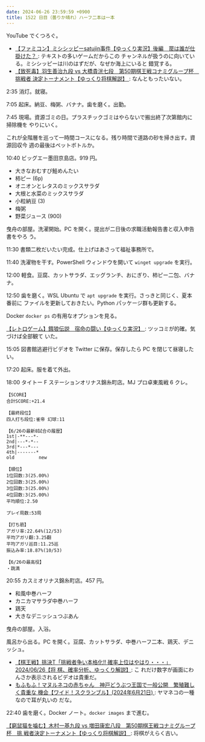 ```yaml
---
date: 2024-06-26 23:59:59 +0900
title: 1522 日目（曇りか晴れ）ハーフ二本は一本
---
```


YouTube でくつろぐ。

* [【ファミコン】ミシシッピーsatujin事件【ゆっくり実況】後編　罠は誰が仕掛けた？
  ](https://www.youtube.com/watch?v=vJ5Z8qjCfcI): テキストの多いゲームだからこの
  チャンネルが扱うのに向いている。ミシシッピーは川のはずだが、なぜか海上にいると
  錯覚する。
* [【致死毒】羽生善治九段 vs 大橋貴洸七段　第50期棋王戦コナミグループ杯　挑戦者
  決定トーナメント【ゆっくり将棋解説】
  ](https://www.youtube.com/watch?v=WTHLH9s_8gQ): なんともったいない。

2:35 消灯。就寝。

7:05 起床。納豆、梅粥、バナナ。歯を磨く。出勤。

7:45 現場。資源ゴミの日。プラスチックゴミはやらないで搬出終了次第館内に掃除機を
やりにいく。

これが全階層を巡って一時間コースになる。残り時間で道路の砂を掃き出す。資源回収今
週の最後はペットボトルか。

10:40 ビッグエー墨田京島店。919 円。

* 大きなおむすび鮭めんたい
* 柿ピー (6p)
* オニオンとレタスのミックスサラダ
* 大根と水菜のミックスサラダ
* 小粒納豆 (3)
* 梅粥
* 野菜ジュース (900)

曳舟の部屋。洗濯開始。PC を開く。提出が二日後の求職活動報告書と収入申告書をやろ
う。

11:30 書類二枚だいたい完成。仕上げはあさって福祉事務所で。

11:40 洗濯物を干す。PowerShell ウィンドウを開いて `winget upgrade` を実行。

12:00 軽食。豆腐、カットサラダ、エッグランチ、おにぎり、柿ピー二包、バナナ。

12:50 歯を磨く。WSL Ubuntu で `apt upgrade` を実行。さっきと同じく、夏本番前に
ファイルを更新しておきたい。Python パッケージ群も更新する。

Docker `docker ps` の有用なオプションを見る。

[【レトロゲーム】餓狼伝説　宿命の闘い【ゆっくり実況】
](https://www.youtube.com/watch?v=TsHfqzh1mRc): ツッコミが的確。気づけば全部観て
いた。

15:05 図書館逃避行ビデオを Twitter に保存。保存したら PC を閉じて昼寝したい。
<blockquote class="twitter-tweet"
  data-conversation="none"
  data-media-max-width="480" data-theme="dark" data-align="center">
<a href="https://twitter.com/showa_yojyo/status/1805844655684436477"></a>
</blockquote>

17:20 起床。服を着て外出。

18:00 タイトー F ステーションオリナス錦糸町店。MJ プロ卓東風戦 6 クレ。

```text
【SCORE】
合計SCORE:+21.4

【最終段位】
四人打ち段位:雀帝 幻球:11

【6/26の最新8試合の履歴】
1st|-**---*-
2nd|---*-*--
3rd|*---*---
4th|-------*
old         new

【順位】
1位回数:3(25.00%)
2位回数:3(25.00%)
3位回数:3(25.00%)
4位回数:3(25.00%)
平均順位:2.50

プレイ局数:53局

【打ち筋】
アガリ率:22.64%(12/53)
平均アガリ翻:3.25翻
平均アガリ巡目:11.25巡
振込み率:18.87%(10/53)

【6/26の最高役】
・跳満
```

20:55 カスミオリナス錦糸町店。457 円。

* 和風中巻ハーフ
* カニカマサラダ中巻ハーフ
* 鶏天
* 大きなデニッシュつぶあん

曳舟の部屋。入浴。

風呂から出る。PC を開く。豆腐、カットサラダ、中巻ハーフ二本、鶏天、デニッシュ。

* [【棋王戦】挑決T「挑戦者争い本格化!! 確率上位はやはり・・・」2024/06/26【将
  棋、確率分析、ゆっくり解説】](https://www.youtube.com/watch?v=mVpaCKJ9Ng4): こ
  れだけ数字が画面にわんさか表示されるビデオは貴重だ。
* [もふもふ！マヌルネコの赤ちゃん　神戸どうぶつ王国で一般公開　繁殖難しく貴重な
  機会【ワイド！スクランブル】(2024年6月21日)
  ](https://www.youtube.com/watch?v=za_zlr23sgI): ヤマネコの一種なので耳が丸いの
  だな。

22:40 歯を磨く。Docker ノート。`docker images` まで進む。

[【窮鼠猫を噛む】木村一基九段 vs 増田康宏八段　第50期棋王戦コナミグループ杯　挑
戦者決定トーナメント【ゆっくり将棋解説】
](https://www.youtube.com/watch?v=whfp0o21vAo): 将棋がえらく古い。
